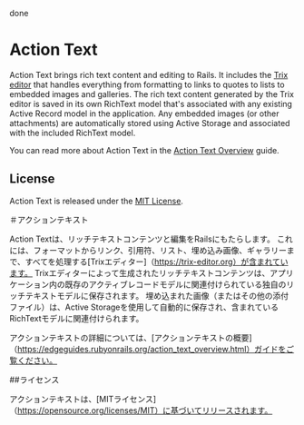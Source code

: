 done

# Action Text

Action Text brings rich text content and editing to Rails. It includes the [Trix editor](https://trix-editor.org) that handles everything from formatting to links to quotes to lists to embedded images and galleries. The rich text content generated by the Trix editor is saved in its own RichText model that's associated with any existing Active Record model in the application. Any embedded images (or other attachments) are automatically stored using Active Storage and associated with the included RichText model.

You can read more about Action Text in the [Action Text Overview](https://edgeguides.rubyonrails.org/action_text_overview.html) guide.

## License

Action Text is released under the [MIT License](https://opensource.org/licenses/MIT).

＃アクションテキスト

Action Textは、リッチテキストコンテンツと編集をRailsにもたらします。 これには、フォーマットからリンク、引用符、リスト、埋め込み画像、ギャラリーまで、すべてを処理する[Trixエディター]（https://trix-editor.org）が含まれています。 Trixエディターによって生成されたリッチテキストコンテンツは、アプリケーション内の既存のアクティブレコードモデルに関連付けられている独自のリッチテキストモデルに保存されます。 埋め込まれた画像（またはその他の添付ファイル）は、Active Storageを使用して自動的に保存され、含まれているRichTextモデルに関連付けられます。

アクションテキストの詳細については、[アクションテキストの概要]（https://edgeguides.rubyonrails.org/action_text_overview.html）ガイドをご覧ください。

##ライセンス

アクションテキストは、[MITライセンス]（https://opensource.org/licenses/MIT）に基づいてリリースされます。